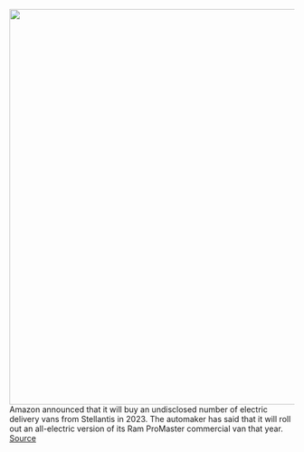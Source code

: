 <img src='https://cdn.vox-cdn.com/thumbor/waNsq9W7a_SVR1Gw2IF6bXzhUqM=/0x0:3000x2000/1200x800/filters:focal(1260x760:1740x1240)/cdn.vox-cdn.com/uploads/chorus_image/image/70349927/RM022_003PM5c7g3f2a7m92sb3l707vf26o5j.0.jpg' width='700px' /><br/>
Amazon announced that it will buy an undisclosed number of electric delivery vans from Stellantis in 2023. The automaker has said that it will roll out an all-electric version of its Ram ProMaster commercial van that year.
<a href='https://www.theverge.com/2022/1/5/22868283/amazon-stellantis-ram-promaster-electric-van-software-delivery'> Source <a/>